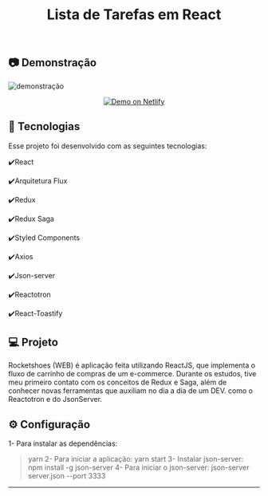 <h1 align="center">
    Lista de Tarefas em React
</h1>

<br>

## :camera: Demonstração

<img alt="demonstração" title="readme" src="../public/gif/Animação.gif">

<p align="center">
  <a href="https://rocketshoesapc.netlify.com/" target="_blank">
    <img alt="Demo on Netlify" src="https://res.cloudinary.com/lukemorales/image/upload/v1563043495/readme_logos/demo_on_netlify_bbuvjz.png">
  </a>
</p>

## :rocket: Tecnologias

Esse projeto foi desenvolvido com as seguintes tecnologias:

✔️React

✔️Arquitetura Flux

✔️Redux

✔️Redux Saga

✔️Styled Components

✔️Axios

✔️Json-server

✔️Reactotron

✔️React-Toastify

## 💻 Projeto

Rocketshoes (WEB) é aplicação feita utilizando ReactJS, que implementa o fluxo de carrinho de compras de um e-commerce. Durante os estudos, tive meu primeiro contato com os conceitos de Redux e Saga, além de conhecer novas ferramentas que auxiliam no dia a dia de um DEV. como o Reactotron e do JsonServer.

## ⚙ Configuração

1- Para instalar as dependências:

> yarn
> 2- Para iniciar a aplicação:
> yarn start
> 3- Instalar json-server:
> npm install -g json-server
> 4- Para iniciar o json-server:
> json-server server.json --port 3333

---
